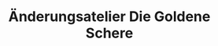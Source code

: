 ---
title: "Änderungsatelier Die Goldene Schere"
url: /bonn/aenderungsatelier-die-goldene-schere/
shop: Schneiderei
---